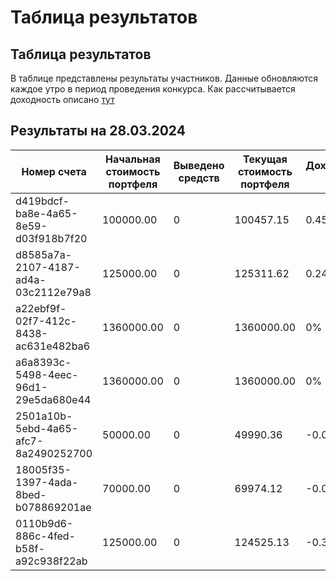 # Таблица результатов  
## Таблица результатов  
В таблице представлены результаты участников. Данные обновляются каждое утро в период проведения конкурса. Как рассчитывается доходность описано [тут](/2024/calc)  
## Результаты на 28.03.2024  
| Номер счета | Начальная стоимость портфеля | Выведено средств | Текущая стоимость портфеля | Доходность (%) |
|-----|-----|-----|-----|-----|
| d419bdcf-ba8e-4a65-8e59-d03f918b7f20 | 100000.00 | 0 | 100457.15 | 0.4571% |
| d8585a7a-2107-4187-ad4a-03c2112e79a8 | 125000.00 | 0 | 125311.62 | 0.2493% |
| a22ebf9f-02f7-412c-8438-ac631e482ba6 | 1360000.00 | 0 | 1360000.00 | 0% |
| a6a8393c-5498-4eec-96d1-29e5da680e44 | 1360000.00 | 0 | 1360000.00 | 0% |
| 2501a10b-5ebd-4a65-afc7-8a2490252700 | 50000.00 | 0 | 49990.36 | -0.0193% |
| 18005f35-1397-4ada-8bed-b078869201ae | 70000.00 | 0 | 69974.12 | -0.0370% |
| 0110b9d6-886c-4fed-b58f-a92c938f22ab | 125000.00 | 0 | 124525.13 | -0.3799% |

